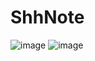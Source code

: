 # ShhNote

![image](https://github.com/user-attachments/assets/6359c8b7-2f52-4350-bb51-0175820310cc)
![image](https://github.com/user-attachments/assets/d06c7454-3ba8-48b2-9ad4-eaf69f0c54a8)
